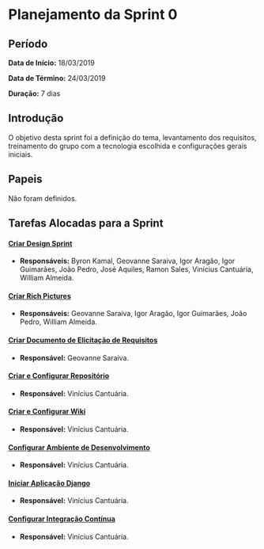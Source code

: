 # Planejamento da Sprint 0

## Período
**Data de Início:** 18/03/2019

**Data de Término:** 24/03/2019

**Duração:** 7 dias

## Introdução
O objetivo desta sprint foi a definição do tema, levantamento dos requisitos, treinamento do grupo com a tecnologia escolhida e configurações gerais iniciais.

## Papeis
Não foram definidos.

## Tarefas Alocadas para a Sprint
#### [Criar Design Sprint](https://github.com/ads-unbind/unbind/issues/29)
* **Responsáveis:** Byron Kamal, Geovanne Saraiva, Igor Aragão, Igor Guimarães, João Pedro, José Aquiles, Ramon Sales, Vinícius Cantuária, William Almeida.
#### [Criar Rich Pictures](https://github.com/ads-unbind/unbind/issues/15)
* **Responsáveis:** Geovanne Saraiva, Igor Aragão, Igor Guimarães, João Pedro, William Almeida.
#### [Criar Documento de Elicitação de Requisitos](https://github.com/ads-unbind/unbind/issues/11)
* **Responsável:** Geovanne Saraiva.
#### [Criar e Configurar Repositório](https://github.com/ads-unbind/unbind/issues/18)
* **Responsável:** Vinícius Cantuária.
#### [Criar e Configurar Wiki](https://github.com/ads-unbind/unbind/issues/19)
* **Responsável:** Vinícius Cantuária.
#### [Configurar Ambiente de Desenvolvimento](https://github.com/ads-unbind/unbind/issues/16)
* **Responsável:** Vinícius Cantuária.
#### [Iniciar Aplicação Django](https://github.com/ads-unbind/unbind/issues/20)
* **Responsável:** Vinícius Cantuária.
#### [Configurar Integração Contínua](https://github.com/ads-unbind/unbind/issues/17)
* **Responsável:** Vinícius Cantuária.
